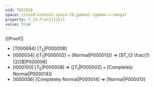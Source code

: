 ```yaml
---
uid: T017826
space: closed-ordinal-space-[0,gamma]-(gamma-<-omega)
property: t_{3-frac{1}{2}}
value: true
---
```

[[Proof]]

* [T000694] [$T_5$|P000008]
* [I000034] ([$T_1$|P000002] + [Normal|P000013]) => [$T_{3 \frac{1}{2}}$|P000006]
* [I000100] [$T_5$|P000008] => ([$T_1$|P000002] + [Completely Normal|P000014])
* [I000036] [Completely Normal|P000014] => [Normal|P000013]


